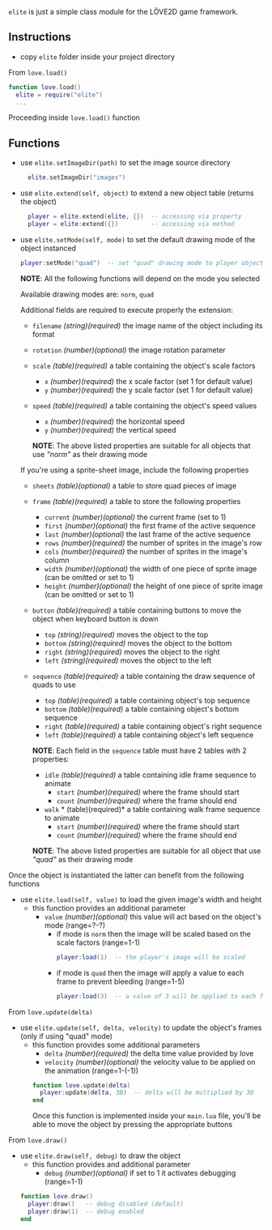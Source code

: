`elite` is just a simple class module for the LÖVE2D game framework.

## Instructions
- copy `elite` folder inside your project directory

From `love.load()`
```lua
function love.load()
  elite = require("elite")
  ...
```
Proceeding inside `love.load()` function

## Functions
- use `elite.setImageDir(path)` to set the image source directory
  ```lua
    elite.setImageDir("images")
  ```
- use `elite.extend(self, object)` to extend a new object table (returns the object)
  ```lua
    player = elite.extend(elite, {})  -- accessing via property
    player = elite:extend({})         -- accessing via method
  ```
- use `elite.setMode(self, mode)` to set the default drawing mode of the object instanced
  ```lua
  player:setMode("quad")  -- set "quad" drawing mode to player object
  ```
  **NOTE**: All the following functions will depend on the mode you selected

  Available drawing modes are: `norm`, `quad`

  Additional fields are required to execute properly the extension:
    - `filename` *(string)(required)* the image name of the object including its format
    - `rotation` *(number)(optional)* the image rotation parameter
    - `scale` *(table)(required)* a table containing the object's scale factors
      - `x` *(number)(required)* the x scale factor (set 1 for default value)
      - `y` *(number)(required)* the y scale factor (set 1 for default value)
    - `speed` *(table)(required)* a table containing the object's speed values
      - `x` *(number)(required)* the horizontal speed
      - `y` *(number)(required)* the vertical speed

      **NOTE**: The above listed properties are suitable for all objects that use *"norm"* as their drawing mode

    If you're using a sprite-sheet image, include the following properties
    - `sheets` *(table)(optional)* a table to store quad pieces of image
    - `frame` *(table)(required)* a table to store the following properties
      - `current` *(number)(optional)* the current frame (set to 1)
      - `first` *(number)(optional)* the first frame of the active sequence
      - `last` *(number)(optional)* the last frame of the active sequence
      - `rows` *(number)(required)* the number of sprites in the image's row
      - `cols` *(number)(required)* the number of sprites in the image's column
      - `width` *(number)(optional)* the width of one piece of sprite image (can be omitted or set to 1)
      - `height` *(number)(optional)* the height of one piece of sprite image (can be omitted or set to 1)
    - `button` *(table)(required)* a table containing buttons to move the object when keyboard button is down
      - `top` *(string)(required)* moves the object to the top
      - `bottom` *(string)(required)* moves the object to the bottom
      - `right` *(string)(required)* moves the object to the right
      - `left` *(string)(required)* moves the object to the left
    - `sequence` *(table)(required)* a table containing the draw sequence of quads to use
      - `top` *(table)(required)* a table containing object's top sequence
      - `bottom` *(table)(required)* a table containing object's bottom sequence
      - `right` *(table)(required)* a table containing object's right sequence
      - `left` *(table)(required)* a table containing object's left sequence

      **NOTE**: Each field in the `sequence` table must have 2 tables with 2 properties:
        - `idle` *(table)(required)* a table containing idle frame sequence to animate
          - `start` *(number)(required)* where the frame should start
          - `count` *(number)(required)* where the frame should end
        - `walk` * (table)(required)* a table containing walk frame sequence to animate
          - `start` *(number)(required)* where the frame should start
          - `count` *(number)(required)* where the frame should end

      **NOTE**: The above listed properties are suitable for all object that use *"quad"* as their drawing mode

Once the object is instantiated the latter can benefit from the following functions
- use `elite.load(self, value)` to load the given image's width and height
  - this function provides an additional parameter
    - `value` *(number)(optional)* this value will act based on the object's mode (range=?-?)
      - if mode is `norm` then the image will be scaled based on the scale factors (range=1-1)
        ```lua
        player:load(1)  -- the player's image will be scaled
        ```
      - if mode is `quad` then the image will apply a value to each frame to prevent bleeding (range=1-5)
        ```lua
        player:load(3)  -- a value of 3 will be applied to each frame
        ```

From `love.update(delta)`
- use `elite.update(self, delta, velocity)` to update the object's frames (only if using "quad" mode)
  - this function provides some additional parameters
    - `delta` *(number)(required)* the delta time value provided by love
    - `velocity` *(number)(optional)* the velocity value to be applied on the animation (range=1-(-1))
    ```lua
    function love.update(delta)
      player:update(delta, 30)  -- delta will be multiplied by 30
    end
    ```
    Once this function is implemented inside your `main.lua` file, you'll be able to move the object by pressing the appropriate buttons

From `love.draw()`
- use `elite.draw(self, debug)` to draw the object
  - this function provides and additional parameter
    - `debug` *(number)(optional)* if set to 1 it activates debugging (range=1-1)
  ```lua
  function love.draw()
    player:draw()   -- debug disabled (default)
    player:draw(1)  -- debug enabled
  end
  ```
